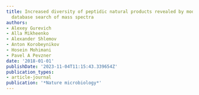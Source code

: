 ```yaml
---
title: Increased diversity of peptidic natural products revealed by modification-tolerant
  database search of mass spectra
authors:
- Alexey Gurevich
- Alla Mikheenko
- Alexander Shlemov
- Anton Korobeynikov
- Hosein Mohimani
- Pavel A Pevzner
date: '2018-01-01'
publishDate: '2023-11-04T11:15:43.339654Z'
publication_types:
- article-journal
publication: '*Nature microbiology*'
---
```

